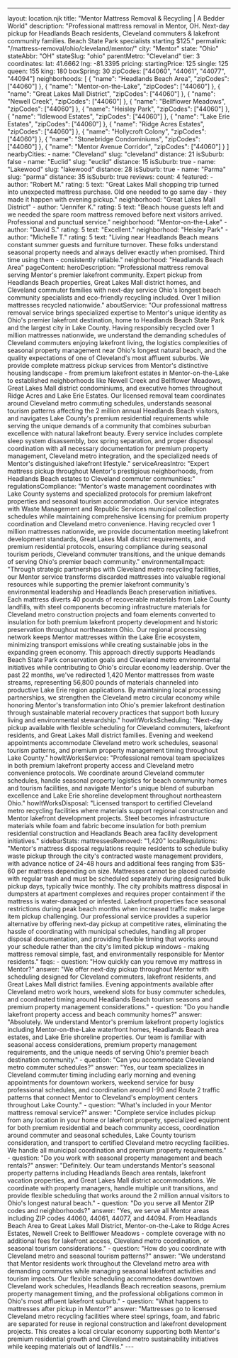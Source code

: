 ---
layout: location.njk
title: "Mentor Mattress Removal & Recycling | A Bedder World"
description: "Professional mattress removal in Mentor, OH. Next-day pickup for Headlands Beach residents, Cleveland commuters & lakefront community families. Beach State Park specialists starting $125."
permalink: "/mattress-removal/ohio/cleveland/mentor/"
city: "Mentor" state: "Ohio" stateAbbr: "OH" stateSlug: "ohio" parentMetro: "Cleveland" tier: 3 coordinates: lat: 41.6662 lng: -81.3395 pricing: startingPrice: 125 single: 125 queen: 155 king: 180 boxSpring: 30 zipCodes: ["44060", "44061", "44077", "44094"] neighborhoods: [ { "name": "Headlands Beach Area", "zipCodes": ["44060"] }, { "name": "Mentor-on-the-Lake", "zipCodes": ["44060"] }, { "name": "Great Lakes Mall District", "zipCodes": ["44060"] }, { "name": "Newell Creek", "zipCodes": ["44060"] }, { "name": "Bellflower Meadows", "zipCodes": ["44060"] }, { "name": "Heisley Park", "zipCodes": ["44060"] }, { "name": "Idlewood Estates", "zipCodes": ["44060"] }, { "name": "Lake Erie Estates", "zipCodes": ["44060"] }, { "name": "Ridge Acres Estates", "zipCodes": ["44060"] }, { "name": "Hollycroft Colony", "zipCodes": ["44060"] }, { "name": "Stonebridge Condominiums", "zipCodes": ["44060"] }, { "name": "Mentor Avenue Corridor", "zipCodes": ["44060"] } ] nearbyCities: - name: "Cleveland" slug: "cleveland" distance: 21 isSuburb: false - name: "Euclid" slug: "euclid" distance: 15 isSuburb: true - name: "Lakewood" slug: "lakewood" distance: 28 isSuburb: true - name: "Parma" slug: "parma" distance: 35 isSuburb: true reviews: count: 4 featured: - author: "Robert M." rating: 5 text: "Great Lakes Mall shopping trip turned into unexpected mattress purchase. Old one needed to go same day - they made it happen with evening pickup." neighborhood: "Great Lakes Mall District" - author: "Jennifer K." rating: 5 text: "Beach house guests left and we needed the spare room mattress removed before next visitors arrived. Professional and punctual service." neighborhood: "Mentor-on-the-Lake" - author: "David S." rating: 5 text: "Excellent." neighborhood: "Heisley Park" - author: "Michelle T." rating: 5 text: "Living near Headlands Beach means constant summer guests and furniture turnover. These folks understand seasonal property needs and always deliver exactly when promised. Third time using them - consistently reliable." neighborhood: "Headlands Beach Area" pageContent: heroDescription: "Professional mattress removal serving Mentor's premier lakefront community. Expert pickup from Headlands Beach properties, Great Lakes Mall district homes, and Cleveland commuter families with next-day service Ohio's longest beach community specialists and eco-friendly recycling included. Over 1 million mattresses recycled nationwide." aboutService: "Our professional mattress removal service brings specialized expertise to Mentor's unique identity as Ohio's premier lakefront destination, home to Headlands Beach State Park and the largest city in Lake County. Having responsibly recycled over 1 million mattresses nationwide, we understand the demanding schedules of Cleveland commuters enjoying lakefront living, the logistics complexities of seasonal property management near Ohio's longest natural beach, and the quality expectations of one of Cleveland's most affluent suburbs. We provide complete mattress pickup services from Mentor's distinctive housing landscape - from premium lakefront estates in Mentor-on-the-Lake to established neighborhoods like Newell Creek and Bellflower Meadows, Great Lakes Mall district condominiums, and executive homes throughout Ridge Acres and Lake Erie Estates. Our licensed removal team coordinates around Cleveland metro commuting schedules, understands seasonal tourism patterns affecting the 2 million annual Headlands Beach visitors, and navigates Lake County's premium residential requirements while serving the unique demands of a community that combines suburban excellence with natural lakefront beauty. Every service includes complete sleep system disassembly, box spring separation, and proper disposal coordination with all necessary documentation for premium property management, Cleveland metro integration, and the specialized needs of Mentor's distinguished lakefront lifestyle." serviceAreasIntro: "Expert mattress pickup throughout Mentor's prestigious neighborhoods, from Headlands Beach estates to Cleveland commuter communities:" regulationsCompliance: "Mentor's waste management coordinates with Lake County systems and specialized protocols for premium lakefront properties and seasonal tourism accommodation. Our service integrates with Waste Management and Republic Services municipal collection schedules while maintaining comprehensive licensing for premium property coordination and Cleveland metro convenience. Having recycled over 1 million mattresses nationwide, we provide documentation meeting lakefront development standards, Great Lakes Mall district requirements, and premium residential protocols, ensuring compliance during seasonal tourism periods, Cleveland commuter transitions, and the unique demands of serving Ohio's premier beach community." environmentalImpact: "Through strategic partnerships with Cleveland metro recycling facilities, our Mentor service transforms discarded mattresses into valuable regional resources while supporting the premier lakefront community's environmental leadership and Headlands Beach preservation initiatives. Each mattress diverts 40 pounds of recoverable materials from Lake County landfills, with steel components becoming infrastructure materials for Cleveland metro construction projects and foam elements converted to insulation for both premium lakefront property development and historic preservation throughout northeastern Ohio. Our regional processing network keeps Mentor mattresses within the Lake Erie ecosystem, minimizing transport emissions while creating sustainable jobs in the expanding green economy. This approach directly supports Headlands Beach State Park conservation goals and Cleveland metro environmental initiatives while contributing to Ohio's circular economy leadership. Over the past 22 months, we've redirected 1,420 Mentor mattresses from waste streams, representing 56,800 pounds of materials channeled into productive Lake Erie region applications. By maintaining local processing partnerships, we strengthen the Cleveland metro circular economy while honoring Mentor's transformation into Ohio's premier lakefront destination through sustainable material recovery practices that support both luxury living and environmental stewardship." howItWorksScheduling: "Next-day pickup available with flexible scheduling for Cleveland commuters, lakefront residents, and Great Lakes Mall district families. Evening and weekend appointments accommodate Cleveland metro work schedules, seasonal tourism patterns, and premium property management timing throughout Lake County." howItWorksService: "Professional removal team specializes in both premium lakefront property access and Cleveland metro convenience protocols. We coordinate around Cleveland commuter schedules, handle seasonal property logistics for beach community homes and tourism facilities, and navigate Mentor's unique blend of suburban excellence and Lake Erie shoreline development throughout northeastern Ohio." howItWorksDisposal: "Licensed transport to certified Cleveland metro recycling facilities where materials support regional construction and Mentor lakefront development projects. Steel becomes infrastructure materials while foam and fabric become insulation for both premium residential construction and Headlands Beach area facility development initiatives." sidebarStats: mattressesRemoved: "1,420" localRegulations: "Mentor's mattress disposal regulations require residents to schedule bulky waste pickup through the city's contracted waste management providers, with advance notice of 24-48 hours and additional fees ranging from $35-60 per mattress depending on size. Mattresses cannot be placed curbside with regular trash and must be scheduled separately during designated bulk pickup days, typically twice monthly. The city prohibits mattress disposal in dumpsters at apartment complexes and requires proper containment if the mattress is water-damaged or infested. Lakefront properties face seasonal restrictions during peak beach months when increased traffic makes large item pickup challenging. Our professional service provides a superior alternative by offering next-day pickup at competitive rates, eliminating the hassle of coordinating with municipal schedules, handling all proper disposal documentation, and providing flexible timing that works around your schedule rather than the city's limited pickup windows - making mattress removal simple, fast, and environmentally responsible for Mentor residents." faqs: - question: "How quickly can you remove my mattress in Mentor?" answer: "We offer next-day pickup throughout Mentor with scheduling designed for Cleveland commuters, lakefront residents, and Great Lakes Mall district families. Evening appointments available after Cleveland metro work hours, weekend slots for busy commuter schedules, and coordinated timing around Headlands Beach tourism seasons and premium property management considerations." - question: "Do you handle lakefront property access and beach community homes?" answer: "Absolutely. We understand Mentor's premium lakefront property logistics including Mentor-on-the-Lake waterfront homes, Headlands Beach area estates, and Lake Erie shoreline properties. Our team is familiar with seasonal access considerations, premium property management requirements, and the unique needs of serving Ohio's premier beach destination community." - question: "Can you accommodate Cleveland metro commuter schedules?" answer: "Yes, our team specializes in Cleveland commuter timing including early morning and evening appointments for downtown workers, weekend service for busy professional schedules, and coordination around I-90 and Route 2 traffic patterns that connect Mentor to Cleveland's employment centers throughout Lake County." - question: "What's included in your Mentor mattress removal service?" answer: "Complete service includes pickup from any location in your home or lakefront property, specialized equipment for both premium residential and beach community access, coordination around commuter and seasonal schedules, Lake County tourism consideration, and transport to certified Cleveland metro recycling facilities. We handle all municipal coordination and premium property requirements." - question: "Do you work with seasonal property management and beach rentals?" answer: "Definitely. Our team understands Mentor's seasonal property patterns including Headlands Beach area rentals, lakefront vacation properties, and Great Lakes Mall district accommodations. We coordinate with property managers, handle multiple unit transitions, and provide flexible scheduling that works around the 2 million annual visitors to Ohio's longest natural beach." - question: "Do you serve all Mentor ZIP codes and neighborhoods?" answer: "Yes, we serve all Mentor areas including ZIP codes 44060, 44061, 44077, and 44094. From Headlands Beach Area to Great Lakes Mall District, Mentor-on-the-Lake to Ridge Acres Estates, Newell Creek to Bellflower Meadows - complete coverage with no additional fees for lakefront access, Cleveland metro coordination, or seasonal tourism considerations." - question: "How do you coordinate with Cleveland metro and seasonal tourism patterns?" answer: "We understand that Mentor residents work throughout the Cleveland metro area with demanding commutes while managing seasonal lakefront activities and tourism impacts. Our flexible scheduling accommodates downtown Cleveland work schedules, Headlands Beach recreation seasons, premium property management timing, and the professional obligations common in Ohio's most affluent lakefront suburb." - question: "What happens to mattresses after pickup in Mentor?" answer: "Mattresses go to licensed Cleveland metro recycling facilities where steel springs, foam, and fabric are separated for reuse in regional construction and lakefront development projects. This creates a local circular economy supporting both Mentor's premium residential growth and Cleveland metro sustainability initiatives while keeping materials out of landfills." ---